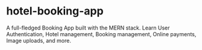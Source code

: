 # hotel-booking-app
A full-fledged Booking App built with the MERN stack. Learn User Authentication, Hotel management, Booking management, Online payments, Image uploads, and more.
